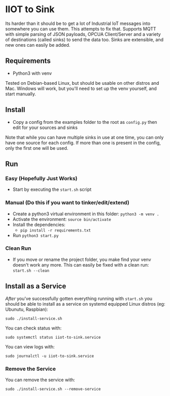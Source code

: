 # IIOT to Sink

Its harder than it should be to get a lot of Industrial IoT messages into somewhere you can use them. This attempts to fix that. Supports MQTT with simple parsing of JSON payloads, OPCUA Client/Server and a variety of destinations (called sinks) to send the data too. Sinks are extensible, and new ones can easily be added.

## Requirements

- Python3 with venv

Tested on Debian-based Linux, but should be usable on other distros and Mac. Windows will work, but you'll need to set up the venv yourself, and start manually.

## Install
- Copy a config from the examples folder to the root as `config.py` then edit for your sources and sinks

Note that while you can have multiple sinks in use at one time, you can only have one source for each config. If more than one is present in the config, only the first one will be used.

## Run

### Easy (Hopefully Just Works)
- Start by executing the `start.sh` script

### Manual (Do this if you want to tinker/edit/extend)
- Create a python3 virtual environment in this folder: `python3 -m venv .`
- Activate the environment: `source bin/activate`
- Install the dependencies:
    - `pip install -r requirements.txt`
- Run `python3 start.py`

### Clean Run
- If you move or rename the project folder, you make find your venv doesn't work any more. This can easily be fixed with a clean run: `start.sh --clean`

## Install as a Service

*After* you've successfully gotten everything running with `start.sh` you should be able to install as a service on systemd equipped Linux distros (eg: Ubunutu, Raspbian):

`sudo ./install-service.sh`

You can check status with:

`sudo systemctl status iiot-to-sink.service`

You can view logs with:

`sudo journalctl -u iiot-to-sink.service`

### Remove the Service

You can remove the service with:

`sudo ./install-service.sh --remove-service`